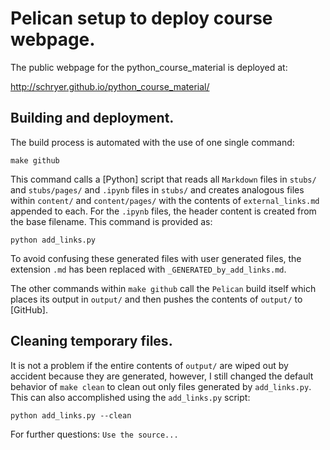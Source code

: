 # Pelican setup to deploy course webpage.

The public webpage for the python_course_material is deployed at:

http://schryer.github.io/python_course_material/

## Building and deployment.

The build process is automated with the use of one single
command:

```shell
make github
```

This command calls a [Python] script that reads all `Markdown`  files
in `stubs/` and `stubs/pages/` and `.ipynb` files in `stubs/` and creates analogous files within
`content/` and `content/pages/` with the contents of
`external_links.md` appended to each. For the `.ipynb` files, the header content is created from
the base filename.  This command is provided as:

```shell
python add_links.py
```

To avoid confusing these generated files with user generated files,
the extension `.md` has been replaced with `_GENERATED_by_add_links.md`.

The other commands within `make github` call the `Pelican` build
itself which places its output in `output/` and then pushes the
contents of `output/` to [GitHub].

## Cleaning temporary files.

It is not a problem if the entire contents of `output/` are wiped out
by accident because they are generated, however, I still changed the
default behavior of `make clean` to clean out only files generated by
`add_links.py`. This can also accomplished using the `add_links.py`
script:

```shell
python add_links.py --clean
```

For further questions: `Use the source...`

